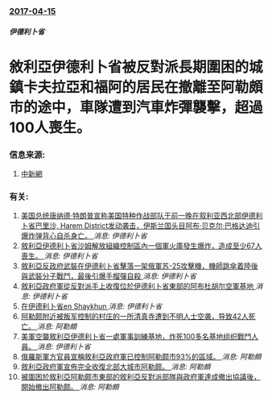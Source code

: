 ### [2017-04-15](/news/2017/04/15/index.md)

##### 伊德利卜省
# 敘利亞伊德利卜省被反對派長期圍困的城鎮卡夫拉亞和福阿的居民在撤離至阿勒頗市的途中，車隊遭到汽車炸彈襲擊，超過100人喪生。 




### 信息来源:

1. [中新網](http://www.chinanews.com/gj/2017/04-16/8200837.shtml)

### 有关:

1. [美国总统唐纳德·特朗普宣称美国特种作战部队于前一晚在叙利亚西北部伊德利卜省巴里沙, Harem District发动袭击，伊斯兰国头目阿布·贝克尔·巴格达迪引爆炸弹背心自杀身亡。 ](/zh/news/2019/10/27/美国总统唐纳德-特朗普宣称美国特种作战部队于前一晚在叙利亚西北部伊德利卜省巴里沙-Harem-District发动袭击.md) _消息: 伊德利卜省_
2. [敘利亞伊德利卜省沙姆解放組織控制區內一個軍火庫發生爆炸，造成至少67人喪生。 ](/zh/news/2018/08/12/敘利亞伊德利卜省沙姆解放組織控制區內一個軍火庫發生爆炸-造成至少67人喪生.md) _消息: 伊德利卜省_
3. [敘利亞反政府武裝在伊德利卜省擊落一架俄軍苏-25攻擊機，機師跳傘着陸後與武裝分子戰鬥，最後引爆手榴彈自殺 ](/zh/news/2018/02/3/敘利亞反政府武裝在伊德利卜省擊落一架俄軍苏-25攻擊機-機師跳傘着陸後與武裝分子戰鬥-最後引爆手榴彈自殺.md) _消息: 伊德利卜省_
4. [敘利亞政府軍從反對派手上收復位於伊德利卜省東部的阿布杜胡尔空軍基地 ](/zh/news/2018/01/20/敘利亞政府軍從反對派手上收復位於伊德利卜省東部的阿布杜胡尔空軍基地.md) _消息: 伊德利卜省_
5. [在伊德利卜省en Shaykhun ](/zh/news/2017/04/4/在伊德利卜省en-Shaykhun.md) _消息: 伊德利卜省_
6. [阿勒颇附近被叛军控制的村庄的一所清真寺遭到不明人士空袭，导致42人死亡。 ](/zh/news/2017/03/16/阿勒颇附近被叛军控制的村庄的一所清真寺遭到不明人士空袭-导致42人死亡.md) _消息: 阿勒頗_
7. [美軍空襲敘利亞伊德利卜省一處軍事訓練基地，炸死100多名基地组织戰鬥人員。 ](/zh/news/2017/01/19/美軍空襲敘利亞伊德利卜省一處軍事訓練基地-炸死100多名基地组织戰鬥人員.md) _消息: 伊德利卜省_
8. [俄羅斯軍方官員宣稱敘利亞政府軍已控制阿勒颇市93%的區域。 ](/zh/news/2016/12/9/俄羅斯軍方官員宣稱敘利亞政府軍已控制阿勒颇市93-的區域.md) _消息: 阿勒頗_
9. [敘利亞政府軍宣佈完全收復北部大城市阿勒颇。 ](/zh/news/2016/12/22/敘利亞政府軍宣佈完全收復北部大城市阿勒颇.md) _消息: 阿勒頗_
10. [被圍困於敘利亞阿勒颇市東部的敘利亞反對派部隊與政府軍達成撤出協議後，開始撤出阿勒颇。 ](/zh/news/2016/12/15/被圍困於敘利亞阿勒颇市東部的敘利亞反對派部隊與政府軍達成撤出協議後-開始撤出阿勒颇.md) _消息: 阿勒頗_
